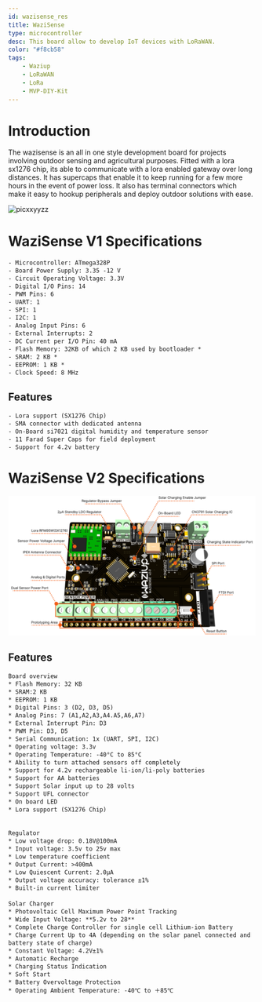 ```yaml
---
id: wazisense_res
title: WaziSense
type: microcontroller
desc: This board allow to develop IoT devices with LoRaWAN.
color: "#f8cb58"
tags:
    - Waziup
    - LoRaWAN
    - LoRa
    - MVP-DIY-Kit
---
```


# Introduction
The wazisense is an all in one style development board for projects involving outdoor sensing and agricultural purposes. Fitted with a lora sx1276 chip, its able to communicate with a lora enabled gateway over long distances. It has supercaps that enable it to keep running for a few more hours in the event of power loss. It also has terminal connectors which make it easy to hookup peripherals and deploy outdoor solutions with ease.

![picxxyyzz](img/pic1.png)

# WaziSense V1 Specifications

    - Microcontroller: ATmega328P
    - Board Power Supply: 3.35 -12 V
    - Circuit Operating Voltage: 3.3V
    - Digital I/O Pins: 14
    - PWM Pins: 6
    - UART: 1
    - SPI: 1
    - I2C: 1
    - Analog Input Pins: 6
    - External Interrupts: 2
    - DC Current per I/O Pin: 40 mA
    - Flash Memory: 32KB of which 2 KB used by bootloader *
    - SRAM: 2 KB *
    - EEPROM: 1 KB *
    - Clock Speed: 8 MHz

## Features
    - Lora support (SX1276 Chip)
    - SMA connector with dedicated antenna
    - On-Board si7021 digital humidity and temperature sensor
    - 11 Farad Super Caps for field deployment
    - Support for 4.2v battery

# WaziSense V2 Specifications

![getting started](img/gettingstarted.png "image_tooltip")

## Features

    Board overview
    * Flash Memory: 32 KB
    * SRAM:2 KB
    * EEPROM: 1 KB
    * Digital Pins: 3 (D2, D3, D5)
    * Analog Pins: 7 (A1,A2,A3,A4.A5,A6,A7)
    * External Interrupt Pin: D3
    * PWM Pin: D3, D5
    * Serial Communication: 1x (UART, SPI, I2C)
    * Operating voltage: 3.3v
    * Operating Temperature: -40°C to 85°C
    * Ability to turn attached sensors off completely
    * Support for 4.2v rechargeable li-ion/li-poly batteries 
    * Support for AA batteries
    * Support Solar input up to 28 volts
    * Support UFL connector
    * On board LED
    * Lora support (SX1276 Chip)


    Regulator
    * Low voltage drop: 0.18V@100mA
    * Input voltage: 3.5v to 25v max
    * Low temperature coefficient
    * Output Current: >400mA
    * Low Quiescent Current: 2.0µA
    * Output voltage accuracy: tolerance ±1%
    * Built-in current limiter

    Solar Charger
    * Photovoltaic Cell Maximum Power Point Tracking
    * Wide Input Voltage: **5.2v to 28**
    * Complete Charge Controller for single cell Lithium-ion Battery
    * Charge Current Up to 4A (depending on the solar panel connected and battery state of charge)
    * Constant Voltage: 4.2V±1%
    * Automatic Recharge
    * Charging Status Indication
    * Soft Start
    * Battery Overvoltage Protection
    * Operating Ambient Temperature: -40℃ to ＋85℃
